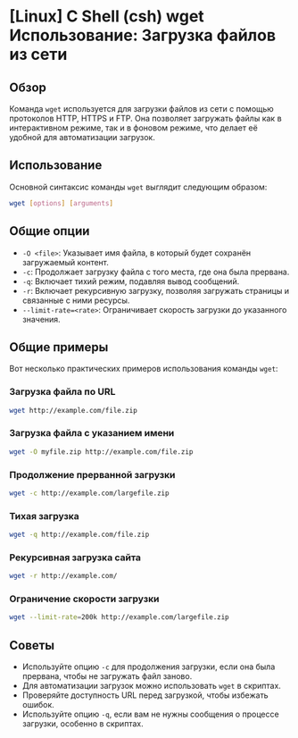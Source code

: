 # [Linux] C Shell (csh) wget Использование: Загрузка файлов из сети

## Обзор
Команда `wget` используется для загрузки файлов из сети с помощью протоколов HTTP, HTTPS и FTP. Она позволяет загружать файлы как в интерактивном режиме, так и в фоновом режиме, что делает её удобной для автоматизации загрузок.

## Использование
Основной синтаксис команды `wget` выглядит следующим образом:

```bash
wget [options] [arguments]
```

## Общие опции
- `-O <file>`: Указывает имя файла, в который будет сохранён загружаемый контент.
- `-c`: Продолжает загрузку файла с того места, где она была прервана.
- `-q`: Включает тихий режим, подавляя вывод сообщений.
- `-r`: Включает рекурсивную загрузку, позволяя загружать страницы и связанные с ними ресурсы.
- `--limit-rate=<rate>`: Ограничивает скорость загрузки до указанного значения.

## Общие примеры
Вот несколько практических примеров использования команды `wget`:

### Загрузка файла по URL
```bash
wget http://example.com/file.zip
```

### Загрузка файла с указанием имени
```bash
wget -O myfile.zip http://example.com/file.zip
```

### Продолжение прерванной загрузки
```bash
wget -c http://example.com/largefile.zip
```

### Тихая загрузка
```bash
wget -q http://example.com/file.zip
```

### Рекурсивная загрузка сайта
```bash
wget -r http://example.com/
```

### Ограничение скорости загрузки
```bash
wget --limit-rate=200k http://example.com/largefile.zip
```

## Советы
- Используйте опцию `-c` для продолжения загрузки, если она была прервана, чтобы не загружать файл заново.
- Для автоматизации загрузок можно использовать `wget` в скриптах.
- Проверяйте доступность URL перед загрузкой, чтобы избежать ошибок.
- Используйте опцию `-q`, если вам не нужны сообщения о процессе загрузки, особенно в скриптах.